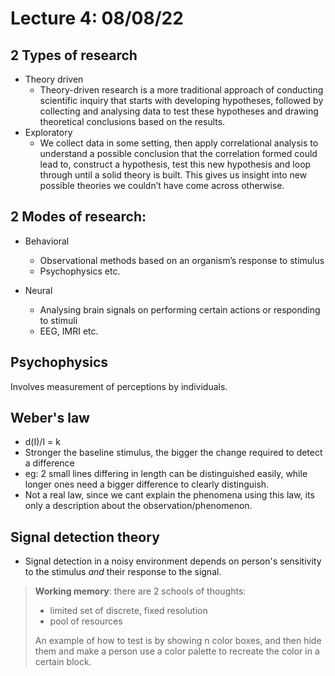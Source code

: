 # Lecture 4: 08/08/22

## 2 Types of research

- Theory driven
  - Theory-driven research is a more traditional approach of conducting scientific inquiry that starts with developing hypotheses, followed by collecting and analysing data to test these hypotheses and drawing theoretical conclusions based on the results.
- Exploratory
  - We collect data in some setting, then apply correlational analysis to understand a possible conclusion that the correlation formed could lead to, construct a hypothesis, test this new hypothesis and loop through until a solid theory is built. This gives us insight into new possible theories we couldn’t have come across otherwise.

## 2 Modes of research:

- Behavioral
  - Observational methods based on an organism’s response to stimulus
  - Psychophysics etc.	
  
- Neural
  - Analysing brain signals on performing certain actions or responding to stimuli
  - EEG, IMRI etc.


## Psychophysics

Involves measurement of perceptions by individuals. 

## Weber's law

- d(I)/I = k
- Stronger the baseline stimulus, the bigger the change required to detect a difference
- eg: 2 small lines differing in length can be distinguished easily, while longer ones need a bigger difference to clearly distinguish.
- Not a real law, since we cant explain the phenomena using this law, its only a description about the observation/phenomenon.

## Signal detection theory

- Signal detection in a noisy environment depends on person's sensitivity to the stimulus _and_ their response to the signal.



> **Working memory**: there are 2 schools of thoughts:
>
> - limited set of discrete, fixed resolution
> - pool of resources
>
> An example of how to test is by showing n color boxes, and then hide them and make a person use a color palette to recreate the color in a certain block.



